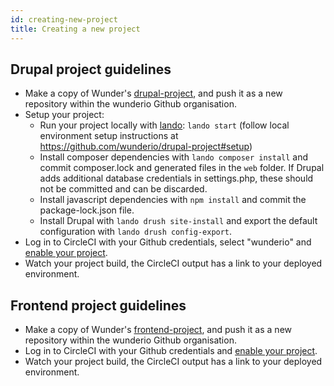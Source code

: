 ```yaml
---
id: creating-new-project
title: Creating a new project
---
```

## Drupal project guidelines

- Make a copy of Wunder's [drupal-project](https://github.com/wunderio/drupal-project), and push it as a new repository within the wunderio Github organisation.
- Setup your project:
    - Run your project locally with [lando](https://docs.devwithlando.io): `lando start` (follow local environment setup instructions at https://github.com/wunderio/drupal-project#setup)  
    - Install composer dependencies with `lando composer install` and commit composer.lock and generated files in the `web` folder. If Drupal adds additional database credentials in settings.php, these should not be committed and can be discarded.
    - Install javascript dependencies with `npm install` and commit the package-lock.json file.
    - Install Drupal with `lando drush site-install` and export the default configuration with `lando drush config-export`.
- Log in to CircleCI with your Github credentials, select "wunderio" and [enable your project](https://circleci.com/add-projects/gh/wunderio).
- Watch your project build, the CircleCI output has a link to your deployed environment.

## Frontend project guidelines

- Make a copy of Wunder's [frontend-project](https://github.com/wunderio/frontend-project), and push it as a new repository within the wunderio Github organisation.
- Log in to CircleCI with your Github credentials and [enable your project](https://circleci.com/docs/getting-started/).
- Watch your project build, the CircleCI output has a link to your deployed environment.
